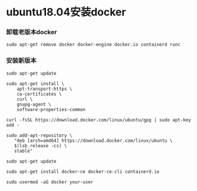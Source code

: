 # ubuntu18.04安装docker

### 卸载老版本docker

```shell
sudo apt-get remove docker docker-engine docker.io containerd runc
```

### 安装新版本

```shell
sudo apt-get update
```

```shell
sudo apt-get install \
    apt-transport-https \
    ca-certificates \
    curl \
    gnupg-agent \
    software-properties-common
```

```shell
curl -fsSL https://download.docker.com/linux/ubuntu/gpg | sudo apt-key add -
```

```shell
sudo add-apt-repository \
   "deb [arch=amd64] https://download.docker.com/linux/ubuntu \
   $(lsb_release -cs) \
   stable"
```

```shell
sudo apt-get update
```

```shell
sudo apt-get install docker-ce docker-ce-cli containerd.io
```

```shell
sudo usermod -aG docker your-user
```